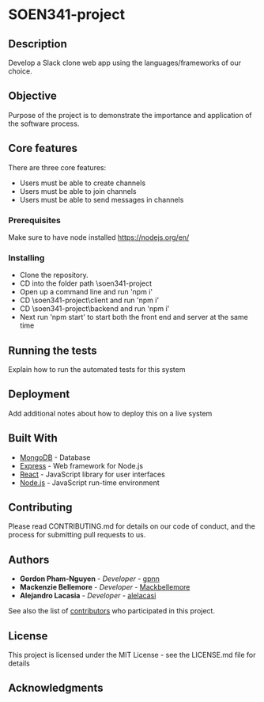 # SOEN341-project

## Description

Develop a Slack clone web app using the languages/frameworks of our choice.

## Objective

Purpose of the project is to demonstrate the importance and application of the software process.

## Core features
There are three core features: 

*  Users must be able to create channels
*  Users must be able to join channels
*  Users must be able to send messages in channels

### Prerequisites

Make sure to have node installed https://nodejs.org/en/

### Installing

* Clone the repository.
* CD into the folder path \soen341-project
* Open up a command line and run 'npm i'
* CD \soen341-project\client and run 'npm i'
* CD \soen341-project\backend and run 'npm i'
* Next run 'npm start' to start both the front end and server at the same time

## Running the tests

Explain how to run the automated tests for this system

## Deployment

Add additional notes about how to deploy this on a live system

## Built With

* [MongoDB](https://www.mongodb.com/) - Database
* [Express](https://expressjs.com/) - Web framework for Node.js
* [React](https://reactjs.org/) - JavaScript library for user interfaces
* [Node.js](https://nodejs.org/en/) - JavaScript run-time environment

## Contributing

Please read CONTRIBUTING.md for details on our code of conduct, and the process for submitting pull requests to us.

## Authors

* **Gordon Pham-Nguyen** - *Developer* - [gpnn](https://github.com/gpnn/)
* **Mackenzie Bellemore** - *Developer* - [Mackbellemore](https://github.com/Mackbellemore/)
* **Alejandro Lacasia** - *Developer* - [alelacasi](https://github.com/alelacasi)

See also the list of [contributors](https://github.com/your/project/contributors) who participated in this project.

## License

This project is licensed under the MIT License - see the LICENSE.md file for details

## Acknowledgments